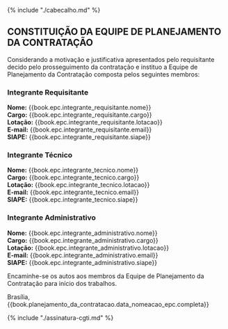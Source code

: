 {% include "./cabecalho.md" %}
## CONSTITUIÇÃO DA EQUIPE DE PLANEJAMENTO DA CONTRATAÇÃO

Considerando a motivação e justificativa apresentados pelo requisitante decido 
pelo prosseguimento da contratação e instituo a Equipe de Planejamento da 
Contratação composta pelos seguintes membros:

### Integrante Requisitante
**Nome:** {{book.epc.integrante_requisitante.nome}}  
**Cargo:** {{book.epc.integrante_requisitante.cargo}}  
**Lotação:** {{book.epc.integrante_requisitante.lotacao}}  
**E-mail:** {{book.epc.integrante_requisitante.email}}  
**SIAPE:** {{book.epc.integrante_requisitante.siape}}  
### Integrante Técnico
**Nome:** {{book.epc.integrante_tecnico.nome}}  
**Cargo:** {{book.epc.integrante_tecnico.cargo}}  
**Lotação:** {{book.epc.integrante_tecnico.lotacao}}  
**E-mail:** {{book.epc.integrante_tecnico.email}}  
**SIAPE:** {{book.epc.integrante_tecnico.siape}}  
### Integrante Administrativo 
**Nome:** {{book.epc.integrante_administrativo.nome}}  
**Cargo:** {{book.epc.integrante_administrativo.cargo}}  
**Lotação:** {{book.epc.integrante_administrativo.lotacao}}  
**E-mail:** {{book.epc.integrante_administrativo.email}}  
**SIAPE:** {{book.epc.integrante_administrativo.siape}}  
     
Encaminhe-se os autos aos membros da Equipe de Planejamento da Contratação para início dos trabalhos.  

Brasília, {{book.planejamento_da_contratacao.data_nomeacao_epc.completa}}
   
      
      
{% include "./assinatura-cgti.md" %}


